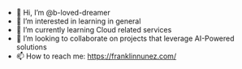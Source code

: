 - 👋 Hi, I’m @b-loved-dreamer
- 👀 I’m interested in learning in general
- 🌱 I’m currently learning Cloud related services
- 💞️ I’m looking to collaborate on projects that leverage AI-Powered solutions
- 📫 How to reach me: https://franklinnunez.com/

<!---
b-loved-dreamer/b-loved-dreamer is a ✨ special ✨ repository because its `README.md` (this file) appears on your GitHub profile.
You can click the Preview link to take a look at your changes.
--->
